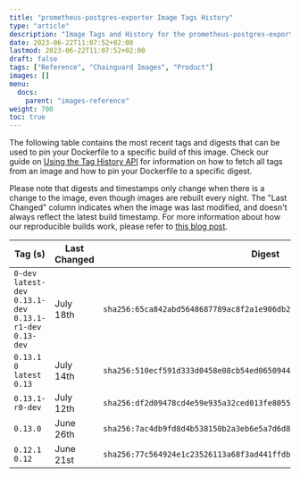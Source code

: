 ```yaml
---
title: "prometheus-postgres-exporter Image Tags History"
type: "article"
description: "Image Tags and History for the prometheus-postgres-exporter Chainguard Image"
date: 2023-06-22T11:07:52+02:00
lastmod: 2023-06-22T11:07:52+02:00
draft: false
tags: ["Reference", "Chainguard Images", "Product"]
images: []
menu:
  docs:
    parent: "images-reference"
weight: 700
toc: true
---
```


The following table contains the most recent tags and digests that can be used to pin your Dockerfile to a specific build of this image. Check our guide on [Using the Tag History API](/chainguard/chainguard-images/using-the-tag-history-api/) for information on how to fetch all tags from an image and how to pin your Dockerfile to a specific digest.

Please note that digests and timestamps only change when there is a change to the image, even though images are rebuilt every night. The "Last Changed" column indicates when the image was last modified, and doesn't always reflect the latest build timestamp. For more information about how our reproducible builds work, please refer to [this blog post](https://www.chainguard.dev/unchained/reproducing-chainguards-reproducible-image-builds).

| Tag (s)                                                       | Last Changed | Digest                                                                    |
|---------------------------------------------------------------|--------------|---------------------------------------------------------------------------|
|  `0-dev` `latest-dev` `0.13.1-dev` `0.13.1-r1-dev` `0.13-dev` | July 18th    | `sha256:65ca842abd5648687789ac8f2a1e906db21667c5c86894cb695fd19d35cf9955` |
|  `0.13.1` `0` `latest` `0.13`                                 | July 14th    | `sha256:510ecf591d333d0458e08cb54ed0650944765d5a3f85f78d725fcbeac573c5ea` |
|  `0.13.1-r0-dev`                                              | July 12th    | `sha256:df2d09478cd4e59e935a32ced013fe8055c8ae9153ea3fac641a1cb2a49ff552` |
|  `0.13.0`                                                     | June 26th    | `sha256:7ac4db9fd8d4b538150b2a3eb6e5a7d6d836701daaba8b20808ea7a64181e3f7` |
|  `0.12.1` `0.12`                                              | June 21st    | `sha256:77c564924e1c23526113a68f3ad441ffdbe66737d555fb5c50266eb9a96aa67c` |

